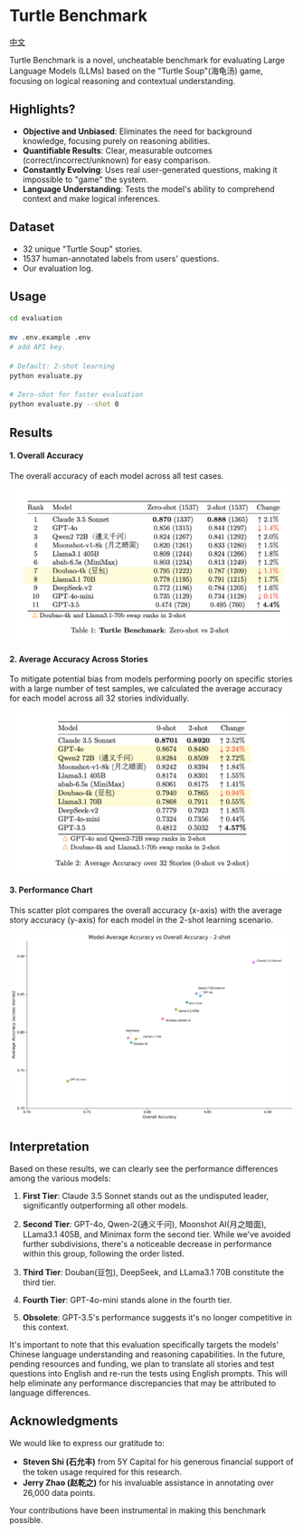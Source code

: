 # Turtle Benchmark

[中文](./README_zh.md)

Turtle Benchmark is a novel, uncheatable benchmark for evaluating Large Language Models (LLMs) based on the "Turtle Soup"(海龟汤) game, focusing on logical reasoning and contextual understanding.

## Highlights?

- **Objective and Unbiased**: Eliminates the need for background knowledge, focusing purely on reasoning abilities.
- **Quantifiable Results**: Clear, measurable outcomes (correct/incorrect/unknown) for easy comparison.
- **Constantly Evolving**: Uses real user-generated questions, making it impossible to "game" the system.
- **Language Understanding**: Tests the model's ability to comprehend context and make logical inferences.

## Dataset

- 32 unique "Turtle Soup" stories.
- 1537 human-annotated labels from users' questions.
- Our evaluation log.

## Usage

```bash
cd evaluation

mv .env.example .env
# add API key.

# Default: 2-shot learning
python evaluate.py

# Zero-shot for faster evaluation
python evaluate.py --shot 0
```

## Results

#### 1. Overall Accuracy

The overall accuracy of each model across all test cases.

![Overall Benchmark Results](/evaluation/imgs/Turtle-Benchmark-result.png)

#### 2. Average Accuracy Across Stories

To mitigate potential bias from models performing poorly on specific stories with a large number of test samples, we calculated the average accuracy for each model across all 32 stories individually.

![Results Across 32 Stories](/evaluation/imgs/Turtle-Benchmark-over-32stories.png)

#### 3. Performance Chart

This scatter plot compares the overall accuracy (x-axis) with the average story accuracy (y-axis) for each model in the 2-shot learning scenario.

![2-Shot Learning Performance](/evaluation/imgs/average_model_accuracy_over_stories_2-shot.png)

## Interpretation

Based on these results, we can clearly see the performance differences among the various models:

1. **First Tier**: Claude 3.5 Sonnet stands out as the undisputed leader, significantly outperforming all other models.

2. **Second Tier**: GPT-4o, Qwen-2(通义千问), Moonshot AI(月之暗面), LLama3.1 405B, and Minimax form the second tier. While we've avoided further subdivisions, there's a noticeable decrease in performance within this group, following the order listed.

3. **Third Tier**: Douban(豆包), DeepSeek, and LLama3.1 70B constitute the third tier.

4. **Fourth Tier**: GPT-4o-mini stands alone in the fourth tier.

5. **Obsolete**: GPT-3.5's performance suggests it's no longer competitive in this context.

It's important to note that this evaluation specifically targets the models' Chinese language understanding and reasoning capabilities. In the future, pending resources and funding, we plan to translate all stories and test questions into English and re-run the tests using English prompts. This will help eliminate any performance discrepancies that may be attributed to language differences.

## Acknowledgments

We would like to express our gratitude to:

- **Steven Shi (石允丰)** from 5Y Capital for his generous financial support of the token usage required for this research.
- **Jerry Zhao (赵乾之)** for his invaluable assistance in annotating over 26,000 data points.

Your contributions have been instrumental in making this benchmark possible.
